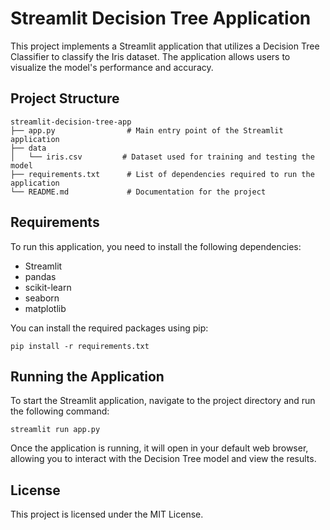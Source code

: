 # Streamlit Decision Tree Application

This project implements a Streamlit application that utilizes a Decision Tree Classifier to classify the Iris dataset. The application allows users to visualize the model's performance and accuracy.

## Project Structure

```
streamlit-decision-tree-app
├── app.py                # Main entry point of the Streamlit application
├── data
│   └── iris.csv         # Dataset used for training and testing the model
├── requirements.txt      # List of dependencies required to run the application
└── README.md             # Documentation for the project
```

## Requirements

To run this application, you need to install the following dependencies:

- Streamlit
- pandas
- scikit-learn
- seaborn
- matplotlib

You can install the required packages using pip:

```
pip install -r requirements.txt
```

## Running the Application

To start the Streamlit application, navigate to the project directory and run the following command:

```
streamlit run app.py
```

Once the application is running, it will open in your default web browser, allowing you to interact with the Decision Tree model and view the results.

## License

This project is licensed under the MIT License.